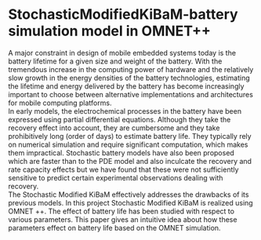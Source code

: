 # StochasticModifiedKiBaM-battery simulation model in OMNET++
   A major constraint in design of mobile embedded systems today is the battery lifetime for a given size and weight of the battery. With the tremendous increase in the computing power of hardware and the relatively slow growth in the energy densities of the battery technologies, estimating the lifetime and energy delivered by the battery has become increasingly important to choose between alternative implementations and architectures for mobile computing platforms.</br>
   In early models, the electrochemical processes in the battery have been expressed using partial differential equations. Although they take the recovery effect into account, they are cumbersome and they take prohibitively long (order of days) to estimate battery life. They typically rely on numerical simulation and require significant computation, which makes them impractical. Stochastic battery models have also been proposed which are faster than to the PDE model and also inculcate the recovery and rate capacity effects but we have found that these were not sufficiently sensitive to predict certain experimental observations dealing with recovery.</br>
   The Stochastic Modified KiBaM effectively addresses the drawbacks of its previous models. In this project Stochastic Modified KiBaM is realized using OMNET ++. The effect of battery life has been studied with respect to various parameters. This paper gives an intuitive idea about how these parameters effect on battery life based on the OMNET simulation.
